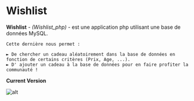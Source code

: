 # Wishlist

**Wishlist** - *(Wishlist_php)* - est une application php utilisant une base de données MySQL.
```
Cette dernière nous permet :

► De chercher un cadeau aléatoirement dans la base de données en fonction de certains critères (Prix, Age, ...).
► D' ajouter un cadeau à la base de données pour en faire profiter la communauté !
```

**Current Version**

![alt](https://github.com/jeanpruski/jeanpruski.github.io/blob/master/gif/wishlist.gif?raw=true)



